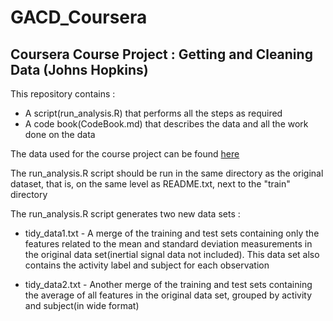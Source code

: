 GACD_Coursera
====
Coursera Course Project : Getting and Cleaning Data (Johns Hopkins)
----
This repository contains : 
* A script(run_analysis.R) that performs all the steps as required
* A code book(CodeBook.md) that describes the data and all the work done on the data

The data used for the course project can be found [here](http://archive.ics.uci.edu/ml/datasets/Human+Activity+Recognition+Using+Smartphones)

The run_analysis.R script should be run in the same directory as the original dataset, that is, on the same level as README.txt, next to the "train" directory

The run_analysis.R script generates two new data sets :
* tidy_data1.txt - A merge of the training and test sets containing only the features related to the mean and standard deviation measurements in the original data set(inertial signal data not included). This data set also contains the activity label and subject for each observation

* tidy_data2.txt - Another merge of the training and test sets containing the average of all features in the original data set, grouped by activity and subject(in wide format)

